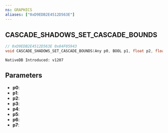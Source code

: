 ```yaml
---
ns: GRAPHICS
aliases: ["0xD9EDB2E4512D563E"]
---
```

## CASCADE_SHADOWS_SET_CASCADE_BOUNDS

```c
// 0xD9EDB2E4512D563E 0x84F05943
void CASCADE_SHADOWS_SET_CASCADE_BOUNDS(Any p0, BOOL p1, float p2, float p3, float p4, float p5, BOOL p6, float p7);
```

```
NativeDB Introduced: v1207
```

## Parameters
* **p0**:
* **p1**:
* **p2**:
* **p3**:
* **p4**:
* **p5**:
* **p6**:
* **p7**:
